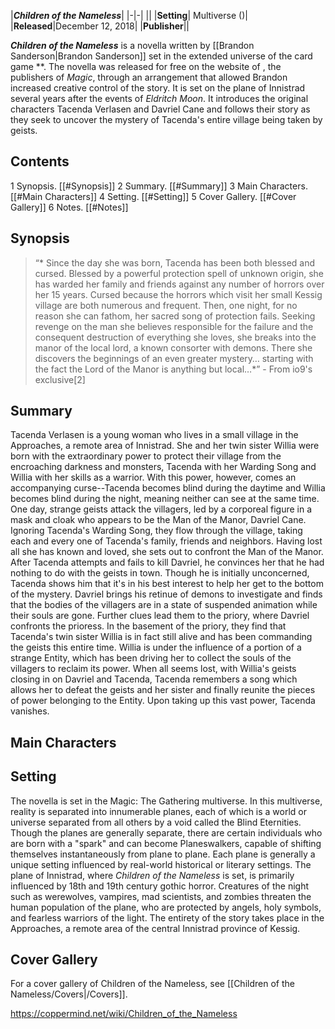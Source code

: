 |***Children of the Nameless***|
|-|-|
||
|**Setting**| Multiverse ()|
|**Released**|December 12, 2018|
|**Publisher**||

***Children of the Nameless*** is a novella written by [[Brandon Sanderson\|Brandon Sanderson]] set in the extended universe of the card game **. The novella was released for free on the website of , the publishers of *Magic*, through an arrangement that allowed Brandon increased creative control of the story. It is set on the plane of Innistrad several years after the events of *Eldritch Moon*. It introduces the original characters Tacenda Verlasen and Davriel Cane and follows their story as they seek to uncover the mystery of Tacenda's entire village being taken by geists.

## Contents

1 Synopsis. [[#Synopsis]] 
2 Summary. [[#Summary]] 
3 Main Characters. [[#Main Characters]] 
4 Setting. [[#Setting]] 
5 Cover Gallery. [[#Cover Gallery]] 
6 Notes. [[#Notes]] 


## Synopsis
>“* Since the day she was born, Tacenda has been both blessed and cursed. Blessed by a powerful protection spell of unknown origin, she has warded her family and friends against any number of horrors over her 15 years. Cursed because the horrors which visit her small Kessig village are both numerous and frequent. Then, one night, for no reason she can fathom, her sacred song of protection fails. Seeking revenge on the man she believes responsible for the failure and the consequent destruction of everything she loves, she breaks into the manor of the local lord, a known consorter with demons. There she discovers the beginnings of an even greater mystery… starting with the fact the Lord of the Manor is anything but local…*”
\- From io9's exclusive[2]


## Summary
Tacenda Verlasen is a young woman who lives in a small village in the Approaches, a remote area of Innistrad. She and her twin sister Willia were born with the extraordinary power to protect their village from the encroaching darkness and monsters, Tacenda with her Warding Song and Willia with her skills as a warrior. With this power, however, comes an accompanying curse--Tacenda becomes blind during the daytime and Willia becomes blind during the night, meaning neither can see at the same time.
One day, strange geists attack the villagers, led by a corporeal figure in a mask and cloak who appears to be the Man of the Manor, Davriel Cane. Ignoring Tacenda's Warding Song, they flow through the village, taking each and every one of Tacenda's family, friends and neighbors. Having lost all she has known and loved, she sets out to confront the Man of the Manor. After Tacenda attempts and fails to kill Davriel, he convinces her that he had nothing to do with the geists in town. Though he is initially unconcerned, Tacenda shows him that it's in his best interest to help her get to the bottom of the mystery. Davriel brings his retinue of demons to investigate and finds that the bodies of the villagers are in a state of suspended animation while their souls are gone.
Further clues lead them to the priory, where Davriel confronts the prioress. In the basement of the priory, they find that Tacenda's twin sister Willia is in fact still alive and has been commanding the geists this entire time. Willia is under the influence of a portion of a strange Entity, which has been driving her to collect the souls of the villagers to reclaim its power. When all seems lost, with Willia's geists closing in on Davriel and Tacenda, Tacenda remembers a song which allows her to defeat the geists and her sister and finally reunite the pieces of power belonging to the Entity. Upon taking up this vast power, Tacenda vanishes.

## Main Characters

## Setting
The novella is set in the Magic: The Gathering multiverse. In this multiverse, reality is separated into innumerable planes, each of which is a world or universe separated from all others by a void called the Blind Eternities. Though the planes are generally separate, there are certain individuals who are born with a "spark" and can become Planeswalkers, capable of shifting themselves instantaneously from plane to plane. Each plane is generally a unique setting influenced by real-world historical or literary settings. The plane of Innistrad, where *Children of the Nameless* is set, is primarily influenced by 18th and 19th century gothic horror. Creatures of the night such as werewolves, vampires, mad scientists, and zombies threaten the human population of the plane, who are protected by angels, holy symbols, and fearless warriors of the light.
The entirety of the story takes place in the Approaches, a remote area of the central Innistrad province of Kessig.

## Cover Gallery
For a cover gallery of Children of the Nameless, see [[Children of the Nameless/Covers\|/Covers]].


https://coppermind.net/wiki/Children_of_the_Nameless